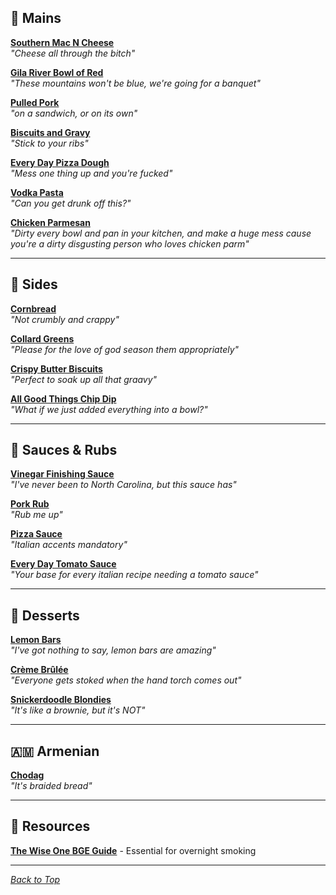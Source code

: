 ## 🍖 Mains
**[Southern Mac N Cheese](mains/southern-mac-n-cheese.md)**  
*"Cheese all through the bitch"*  

**[Gila River Bowl of Red](mains/gila-river-bowl-of-red.md)**  
*"These mountains won't be blue, we're going for a banquet"*  

**[Pulled Pork](mains/pulled-pork.md)**  
*"on a sandwich, or on its own"*  

**[Biscuits and Gravy](mains/biscuits-and-gravy.md)**  
*"Stick to your ribs"*  

**[Every Day Pizza Dough](mains/pizza-dough.md)**  
*"Mess one thing up and you're fucked"*  

**[Vodka Pasta](mains/vodka-pasta.md)**  
*"Can you get drunk off this?"*  

**[Chicken Parmesan](mains/chicken-parmesan.md)**  
*"Dirty every bowl and pan in your kitchen, and make a huge mess cause you're a dirty disgusting person who loves chicken parm"*

---

## 🥘 Sides
**[Cornbread](sides/cornbread.md)**  
*"Not crumbly and crappy"*  

**[Collard Greens](sides/collard-greens.md)**  
*"Please for the love of god season them appropriately"* 

**[Crispy Butter Biscuits](sides/crispy-butter-biscuits.md)**  
*"Perfect to soak up all that graavy"*  

**[All Good Things Chip Dip](sides/all-good-things-chip-dip.md)**  
*"What if we just added everything into a bowl?"*

---

## 🧂 Sauces & Rubs
**[Vinegar Finishing Sauce](sauces-rubs/vinegar-finishing-sauce.md)**  
*"I've never been to North Carolina, but this sauce has"* 

**[Pork Rub](sauces-rubs/pork-rub.md)**  
*"Rub me up"*  

**[Pizza Sauce](sauces-rubs/pizza-sauce.md)**  
*"Italian accents mandatory"* 

**[Every Day Tomato Sauce](sauces-rubs/every-day-tomato-sauce.md)**  
*"Your base for every italian recipe needing a tomato sauce"*

---

## 🍰 Desserts
**[Lemon Bars](desserts/lemon-bars.md)**  
*"I've got nothing to say, lemon bars are amazing"*  

**[Crème Brûlée](desserts/creme-brulee.md)**  
*"Everyone gets stoked when the hand torch comes out"*   

**[Snickerdoodle Blondies](desserts/snickerdoodle-blondies.md)**  
*"It's like a brownie, but it's NOT"*

---

## 🇦🇲 Armenian 

**[Chodag](armenian/chodag.md)**  
*"It's braided bread"*  

---

## 📂 Resources

**[The Wise One BGE Guide](resources/WiseOneRecipes.pdf)** - Essential for overnight smoking

---

*[Back to Top](#ryans-cookbook-)*
